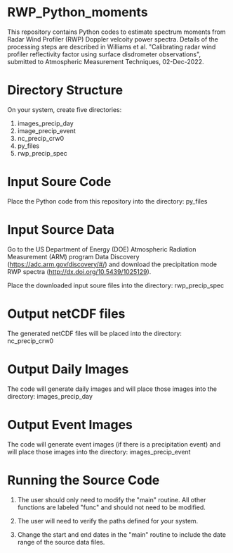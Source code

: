 # RWP_Python_moments
This repository contains Python codes to estimate spectrum moments from Radar Wind Profiler (RWP) Doppler velcoity power spectra. 
Details of the processing steps are described in Williams et al. "Calibrating radar wind profiler reflectivity factor using surface disdrometer observations", submitted to Atmospheric Measurement Techniques, 02-Dec-2022.

# Directory Structure
On your system, create five directories:
   1) images_precip_day
   2) image_precip_event
   3) nc_precip_crw0
   4) py_files
   5) rwp_precip_spec

# Input Soure Code
Place the Python code from this repository into the directory: py_files

# Input Source Data
Go to the US Department of Energy (DOE) Atmospheric Radiation Measurement (ARM) program Data Discovery (https://adc.arm.gov/discovery/#/) and download the precipitation mode RWP spectra (http://dx.doi.org/10.5439/1025129). 

Place the downloaded input soure files into the directory: rwp_precip_spec

# Output netCDF files
The generated netCDF files will be placed into the directory: nc_precip_crw0

# Output Daily Images
The code will generate daily images and will place those images into the directory: images_precip_day

# Output Event Images
The code will generate event images (if there is a precipitation event) and will place those images into the directory: images_precip_event

# Running the Source Code
1) The user should only need to modify the "main" routine. All other functions are labeled "func" and should not need to be modified.

2) The user will need to verify the paths defined for your system.

3) Change the start and end dates in the "main" routine to include the date range of the source data files. 

